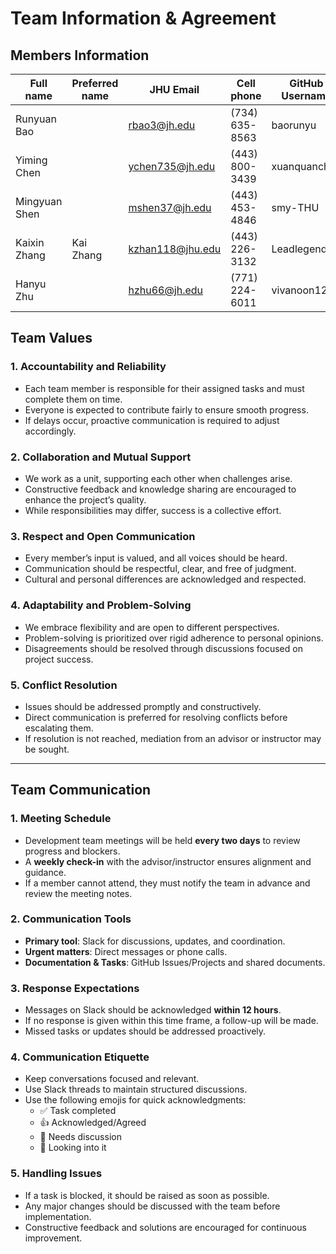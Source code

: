 # Team Information & Agreement

## Members Information

| Full name | Preferred name | JHU Email | Cell phone | GitHub Username |
|-----------|----------------|-----------|------------|-----------------|
| Runyuan Bao          |                | rbao3@jh.edu          |    (734) 635-8563        |    baorunyu             |
| Yiming Chen          |                |    ychen735@jh.edu       |      (443) 800-3439      |       xuanquanchen          |
| Mingyuan Shen          |                |    mshen37@jh.edu       |      (443) 453-4846      | smy-THU                |
| Kaixin Zhang          | Kai Zhang               | kzhan118@jhu.edu          |    (443) 226-3132        |  Leadlegend               |
| Hanyu Zhu          |                |   hzhu66@jh.edu        |     (771) 224-6011       |      vivanoon123           |

## Team Values 

### 1. Accountability and Reliability

- Each team member is responsible for their assigned tasks and must complete them on time.
- Everyone is expected to contribute fairly to ensure smooth progress.
- If delays occur, proactive communication is required to adjust accordingly.

### 2. Collaboration and Mutual Support

- We work as a unit, supporting each other when challenges arise.
- Constructive feedback and knowledge sharing are encouraged to enhance the project’s quality.
- While responsibilities may differ, success is a collective effort.

### 3. Respect and Open Communication

- Every member’s input is valued, and all voices should be heard.
- Communication should be respectful, clear, and free of judgment.
- Cultural and personal differences are acknowledged and respected.

### 4. Adaptability and Problem-Solving

- We embrace flexibility and are open to different perspectives.
- Problem-solving is prioritized over rigid adherence to personal opinions.
- Disagreements should be resolved through discussions focused on project success.

### 5. Conflict Resolution

- Issues should be addressed promptly and constructively.
- Direct communication is preferred for resolving conflicts before escalating them.
- If resolution is not reached, mediation from an advisor or instructor may be sought.

---

## Team Communication

### 1. Meeting Schedule

- Development team meetings will be held **every two days** to review progress and blockers.
- A **weekly check-in** with the advisor/instructor ensures alignment and guidance.
- If a member cannot attend, they must notify the team in advance and review the meeting notes.

### 2. Communication Tools

- **Primary tool**: Slack for discussions, updates, and coordination.
- **Urgent matters**: Direct messages or phone calls.
- **Documentation & Tasks**: GitHub Issues/Projects and shared documents.

### 3. Response Expectations

- Messages on Slack should be acknowledged **within 12 hours**.
- If no response is given within this time frame, a follow-up will be made.
- Missed tasks or updates should be addressed proactively.

### 4. Communication Etiquette

- Keep conversations focused and relevant.
- Use Slack threads to maintain structured discussions.
- Use the following emojis for quick acknowledgments:
  - ✅ Task completed
  - 👍 Acknowledged/Agreed
  - 🔄 Needs discussion
  - 👀 Looking into it

### 5. Handling Issues

- If a task is blocked, it should be raised as soon as possible.
- Any major changes should be discussed with the team before implementation.
- Constructive feedback and solutions are encouraged for continuous improvement.
